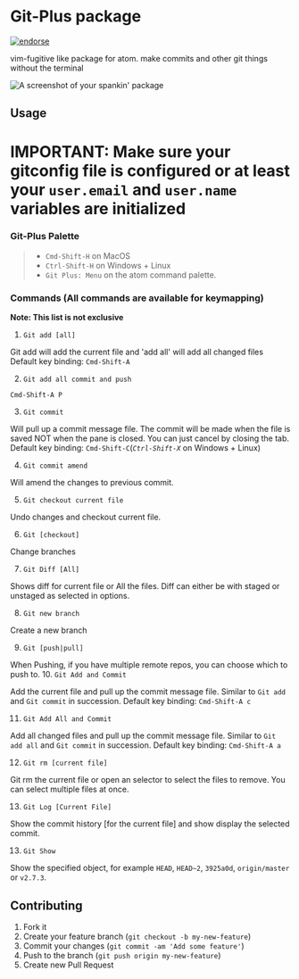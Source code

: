 # Git-Plus package

[![endorse](https://api.coderwall.com/akonwi/endorsecount.png)](https://coderwall.com/akonwi)

vim-fugitive like package for atom. make commits and other git things without the terminal

![A screenshot of your spankin' package](https://raw.githubusercontent.com/akonwi/git-plus/master/commit.gif)

## Usage

# IMPORTANT: Make sure your gitconfig file is configured or at least your `user.email` and `user.name` variables are initialized

### Git-Plus Palette
>- `Cmd-Shift-H` on MacOS
>- `Ctrl-Shift-H` on Windows + Linux
>- `Git Plus: Menu` on the atom command palette.

### Commands (All commands are available for keymapping)
  __Note: This list is not exclusive__
1. `Git add [all]`

  Git add will add the current file and 'add all' will add all changed files
  Default key binding: `Cmd-Shift-A`

2. `Git add all commit and push`

  `Cmd-Shift-A P`

3. `Git commit`

  Will pull up a commit message file. The commit will be made when the file is saved NOT when the pane is closed. You can just cancel by closing the tab.
  Default key binding: `Cmd-Shift-C`(*`Ctrl-Shift-X`* on Windows + Linux)

4. `Git commit amend`

  Will amend the changes to previous commit.

5. `Git checkout current file`

  Undo changes and checkout current file.

6. `Git [checkout]`

  Change branches

7. `Git Diff [All]`

  Shows diff for current file or All the files. Diff can either be with staged or unstaged as selected in options.

8. `Git new branch`

  Create a new branch

9. `Git [push|pull]`

  When Pushing, if you have multiple remote repos, you can choose which to push to.
10. `Git Add and Commit`

  Add the current file and pull up the commit message file. Similar to `Git add` and `Git commit` in succession.
  Default key binding: `Cmd-Shift-A c`

11. `Git Add All and Commit`

  Add all changed files and pull up the commit message file. Similar to `Git add all` and `Git commit` in succession.
  Default key binding: `Cmd-Shift-A a`

12. `Git rm [current file]`

  Git rm the current file or open an selector to select the files to remove. You can select multiple files at once.

13. `Git Log [Current File]`

  Show the commit history [for the current file] and show display the selected commit.

13. `Git Show`

  Show the specified object, for example `HEAD`, `HEAD~2`, `3925a0d`, `origin/master` or `v2.7.3`.

## Contributing

1. Fork it
2. Create your feature branch (`git checkout -b my-new-feature`)
3. Commit your changes (`git commit -am 'Add some feature'`)
4. Push to the branch (`git push origin my-new-feature`)
5. Create new Pull Request
